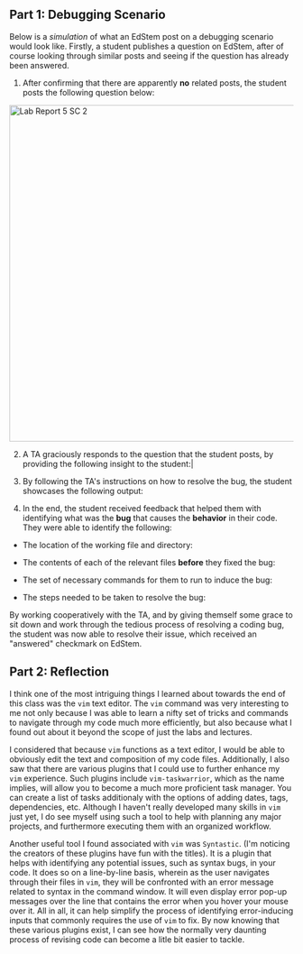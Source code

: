 ## Part 1: Debugging Scenario

Below is a *simulation* of what an EdStem post on a debugging scenario would look like. Firstly, a student publishes a question on EdStem, after of course looking through similar posts and seeing if the question has already been answered. 

1. After confirming that there are apparently **no** related posts, the student posts the following question below:
<img width="597" alt="Lab Report 5 SC 2" src="https://github.com/ejchas/cse15l-lab-reports/assets/156235662/7363b540-71b8-4ec5-b71f-9b519747a92c">

2. A TA graciously responds to the question that the student posts, by providing the following insight to the student:|

3. By following the TA's instructions on how to resolve the bug, the student showcases the following output:

4. In the end, the student received feedback that helped them with identifying what was the **bug** that causes the **behavior** in their code. They were able to identify the following:

- The location of the working file and directory:

- The contents of each of the relevant files **before** they fixed the bug:

- The set of necessary commands for them to run to induce the bug:

- The steps needed to be taken to resolve the bug:


By working cooperatively with the TA, and by giving themself some grace to sit down and work through the tedious process of resolving a coding bug, the student was now able to resolve their issue, which received an "answered" checkmark on EdStem.

## Part 2: Reflection

I think one of the most intriguing things I learned about towards the end of this class was the `vim` text editor. The `vim` command was very interesting to me not only because I was able to learn a nifty set of tricks and commands to navigate through my code much more efficiently, but also because what I found out about it beyond the scope of just the labs and lectures. 

I considered that because `vim` functions as a text editor, I would be able to obviously edit the text and composition of my code files. Additionally, I also saw that there are various plugins that I could use to further enhance my `vim` experience. Such plugins include `vim-taskwarrior`, which as the name implies, will allow you to become a much more proficient task manager. You can create a list of tasks additionaly with the options of adding dates, tags, dependencies, etc. Although I haven't really developed many skills in `vim` just yet, I do see myself using such a tool to help with planning any major projects, and furthermore executing them with an organized workflow. 

Another useful tool I found associated with `vim` was `Syntastic`. (I'm noticing the creators of these plugins have fun with the titles). It is a plugin that helps with identifying any potential issues, such as syntax bugs, in your code. It does so on a line-by-line basis, wherein as the user navigates through their files in `vim`, they will be confronted with an error message related to syntax in the command window. It will even display error pop-up messages over the line that contains the error when you hover your mouse over it. All in all, it can help simplify the process of identifying error-inducing inputs that commonly requires the use of `vim` to fix. By now knowing that these various plugins exist, I can see how the normally very daunting process of revising code can become a litle bit easier to tackle. 
